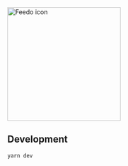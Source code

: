 <img alt="Feedo icon" src="https://user-images.githubusercontent.com/1166872/126872372-745e56b1-35b3-49cc-a3c8-6082e6960d76.png" width="256">

## Development

```sh
yarn dev
```
